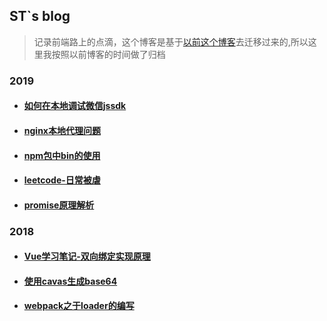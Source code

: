 ## ST`s blog

> 记录前端路上的点滴，这个博客是基于[以前这个博客](https://youstde.github.io/)去迁移过来的,所以这里我按照以前博客的时间做了归档

### 2019
* #### [如何在本地调试微信jssdk](https://github.com/youstde/blog/issues/26)
* #### [nginx本地代理问题](https://github.com/youstde/blog/issues/25)

* #### [ npm包中bin的使用](<https://github.com/youstde/blog/issues/23>)

* #### [leetcode-日常被虐](<https://github.com/youstde/blog/issues/22>)

* #### [promise原理解析](https://github.com/youstde/blog/issues/2)

### 2018

* #### [Vue学习笔记-双向绑定实现原理](<https://github.com/youstde/blog/issues/20>)
* #### [使用cavas生成base64](https://github.com/youstde/blog/issues/13)
* #### [webpack之于loader的编写](https://github.com/youstde/blog/issues/14)
